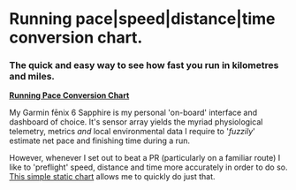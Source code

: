  # Running pace|speed|distance|time conversion chart.

### The quick and easy way to see how fast you run in kilometres and miles.

**[Running Pace Conversion Chart](http://wachilt.github.io/running-pace-conversion-chart/)**

My Garmin fēnix 6 Sapphire is my personal 'on-board' interface and dashboard of choice. It's sensor array yields the myriad physiological telemetry, metrics *and* local environmental data I require to '*fuzzily*' estimate net pace and finishing time during a run.

However, whenever I set out to beat a PR (particularly on a familiar route) I like to 'preflight' speed, distance and time more accurately in order to do so. [This simple static chart](http://wachilt.github.io/running-pace-conversion-chart/) allows me to quickly do just that.
